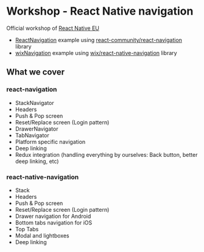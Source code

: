 # Workshop - React Native navigation

Official workshop of [React Native EU](https://react-native.eu/)

- [ReactNavigation](/ReactNavigation) example using [react-community/react-navigation](https://reactnavigation.org/) library
- [wixNavigation](/wixNavigation) example using [wix/react-native-navigation](https://wix.github.io/react-native-navigation/) library

## What we cover
### react-navigation

* StackNavigator
* Headers
* Push & Pop screen
* Reset/Replace screen (Login pattern)
* DrawerNavigator
* TabNavigator
* Platform specific navigation
* Deep linking
* Redux integration (handling everything by ourselves: Back button, better deep linking, etc)

### react-native-navigation

* Stack
* Headers
* Push & Pop screen
* Reset/Replace screen (Login pattern)
* Drawer navigation for Android
* Bottom tabs navigation for iOS
* Top Tabs
* Modal and lightboxes
* Deep linking
